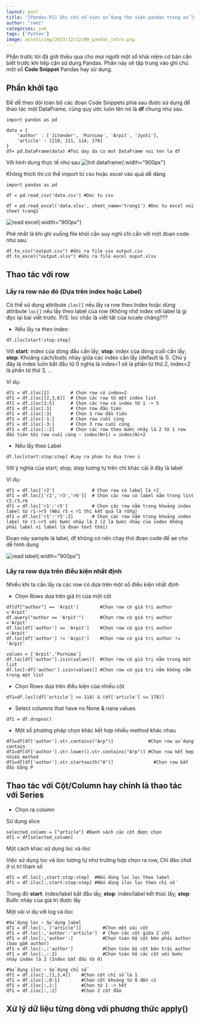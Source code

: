 ```yaml
---
layout: post
title: "[Pandas-P2] Ghi chú về việc sử dụng thư viện pandas trong xử lý file excel, csv,"
author: "remi"
categories: job
tags: ['Python']
image: assets/img/2023/12/22/00_pandas_intro.png
---
```


Phần trước tôi đã giới thiệu qua cho mọi người một số khái niệm cơ bản cần biết trước khi tiếp cận sử dụng Pandas. Phần này sẽ tập trung vào ghi chú một số **Code Snippet**  Pandas hay sử dụng.

## Phần khởi tạo
Để dễ theo dõi toàn bộ các đoạn Code Snippets phía sau được sử dụng để thao tác một DataFrame, cũng quy ước luôn tên nó là **df** chung như sau.

```
import pandas as pd
  
data = {
    'author' : ['Jitender', 'Purnima', 'Arpit', 'Jyoti'],
    'article' : [210, 211, 114, 178]
}
df= pd.DataFrame(data) #Toi day da co mot DataFrame voi ten la df
```

Với hình dung thực tế như sau
![Init dataframe]( {{site.url}}/assets/img/2023/12/22/01_pandas_init.png){:width="900px"}

Không thích thì có thể import từ csv hoặc excel vào quá dễ dàng
```
import pandas as pd

df = pd.read_csv('data.csv') #Doc tu csv

df = pd.read_excel('data.xlsx', sheet_name='trang1') #Doc tu excel voi sheet trang1
```
![read excel]( {{site.url}}/assets/img/2023/12/22/02_pandas_excel.png){:width="900px"}

Phê nhất là khi ghi xuống file khỏi cần suy nghĩ chỉ cần với một đoạn code như sau:
```
df.to_csv("output.csv") #Ghi ra file csv output.csv
df.to_excel("output.xlsx") #Ghi ra file excel ouput.xlsx
```
## Thao tác với row
### Lấy ra row nào đó (Dựa trên index hoặc Label)
Có thể sử dụng attribute `iloc[]` nếu lấy ra row theo Index hoặc dùng attribute `loc[]` nếu lấy theo label của row (Không nhớ index với label là gì đọc lại bài viết trước. P/S: loc chắc là viết tắt của locate chăng???

+ Nếu lấy ra theo index:

```
df.iloc[start:stop:step] 
```

Với **start**: index của dòng đầu cần lấy; **stop**: index của dòng cuối cần lấy; **step**: Khoảng cách/bước nhảy giữa các index cần lấy (default là 1). Chú ý đây là index luôn bắt đầu từ 0 nghĩa là index=1 sẽ là phần tử thứ 2, index=2 là phần tử thứ 3, ...

Ví dụ:
```
df1 = df.iloc[2]        # Chọn row có index=2
df1 = df.iloc[[2,3,6]]  # Chọn các row từ một index list
df1 = df.iloc[1:5]      # Chọn các row có index từ 1 -> 5
df1 = df.iloc[:1]       # Chọn row đầu tiên
df1 = df.iloc[:3]       # Chọn 3 row đầu tiên
df1 = df.iloc[-1:]      # Chọn row cuối cùng
df1 = df.iloc[-3:]      # Chọn 3 row cuối cùng
df1 = df.iloc[::2]      # Chọn các row theo bước nhảy là 2 từ 1 row đầu tiên tới row cuối cùng ~ index(N+1) = index(N)+2
```

+ Nếu lấy theo Label

```
df.loc[start:stop:step] #Lay ra phan tu dua tren i
```
Với ý nghĩa của start; stop; step tương tự trên chỉ khác cái ở đây là label

Ví dụ:

```
df1 = df.loc['r2']              # Chọn row có label là r2
df1 = df.loc[['r2','r3','r6']]  # Chọn các row có label nằm trong list r2,r3,r6
df1 = df.loc['r1':'r5']         # Chọn các row nằm trong khoảng index label từ r1->r5 (Nếu r5 < r1 thì kết quả là rỗng)
df1 = df.loc['r1':'r5':2]       # Chọn các row nằm trong khoảng index label từ r1->r5 với bước nhảy là 2 (2 là bước nhảy của index không phải label vì label là đoạn text thôi)
```

Đoạn này sample là label, df không có nên chạy thử đoạn code để ae cho dễ hình dung

![read label]( {{site.url}}/assets/img/2023/12/22/03_pandas_label.png){:width="900px"}

### Lấy ra row dựa trên điều kiện nhất định

Nhiều khi ta cần lấy ra các row có dựa trên một số điều kiện nhất định

+ Chọn Rows dựa trên giá trị của một cột

```
df[df["author"] == 'Arpit']        #Chọn row có giá trị author ='Arpit'
df.query("author == 'Arpit'")      #Chọn row có giá trị author ='Arpit'
df.loc[df['author'] == 'Arpit']    #Chọn row có giá trị author ='Arpit'
df.loc[df['author'] != 'Arpit']    #Chọn row có giá trị author != 'Arpit'

values = ['Arpit','Purnima']
df.loc[df['author'].isin(values)]  #Chọn row có giá trị nằm trong một list
df.loc[~df['author'].isin(values)] #Chọn row có giá trị nằm không nằm trong một list
```

+ Chọn Rows dựa trên điều kiện của nhiều cột

```
df1=df.loc[(df['article'] >= 114) & (df['article'] <= 178)]
```

+ Select columns that have no None & nana values

```
df1 = df.dropna()
```

+ Một số phương pháp chọn khác kết hợp nhiều method khác nhau

```
df1=df[df['author'].str.contains("Arp")]             #Chọn row sử dụng contain
df1=df[df['author'].str.lower().str.contains("Arp")] #Chọn row kết hợp nhiều method
df1=df[df['author'].str.startswith("A")]               #Chọn row bắt đầu bằng P
```

## Thao tác với Cột/Column hay chính là thao tác với Series

+ Chọn ra column

Sử dụng slice

```
selected_column = ["article"] #Danh sách các cột được chọn
df1 = df[selected_column] 
```
Một cách khác sử dụng loc và iloc

Việc sử dụng loc và iloc tương tự như trường hợp chọn ra row, Chỉ đảo chút ở vị trí tham số

```
df1 = df.loc[:,start:stop:step]  #Nếu dùng loc lọc theo label
df1 = df.iloc[:,start:stop:step] #Nếu dùng iloc lọc theo chỉ số
```
Trong đó **start**: index/label bắt đầu lấy; **stop**: index/label kết thúc lấy; **step**: Bước nhảy của giá trị được lấy

Một vài ví dụ với log và iloc

```
#Sử dụng loc ~ Sử dụng label
df1 = df.loc[:, ["article"]]        #Chọn một vài cột
df1 = df.loc[:,'author':'article']  # Chọn các cột giữa 2 cột
df1 = df.loc[:,'author':]           #Chọn toàn bộ cột bên phải author (bao gồm author)
df1 = df.loc[:,:'author']           #Chọn toàn bộ cột bên trái author
df1 = df.loc[:,::2]                 #Chọn toàn bộ các cột với bước nhảy index là 2 (Index bắt đầu từ 0)

#Sử dụng iloc ~ Sử dụng chỉ sổ
df1 = df.iloc[:,[1,3,4]]    #Chọn cột chỉ số là 1
df1 = df.iloc[:,0:1]        #Chọn cột khoảng từ 0 đến <1
df1 = df.iloc[:,2:]         #Chọn từ 1 -> hết
df1 = df.iloc[:,:2]         #Chọn 2 cột đầu
```


## Xử lý dữ liệu từng dòng với phương thức apply()



